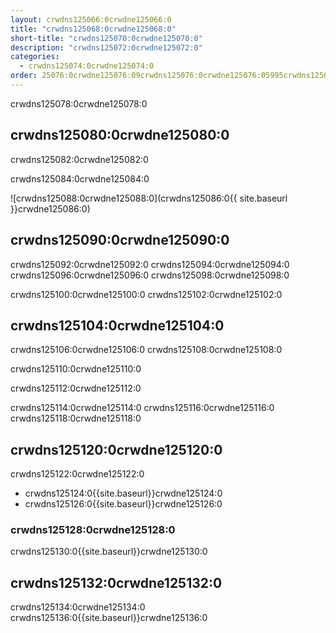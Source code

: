 ```yaml
---
layout: crwdns125066:0crwdne125066:0
title: "crwdns125068:0crwdne125068:0"
short-title: "crwdns125070:0crwdne125070:0"
description: "crwdns125072:0crwdne125072:0"
categories:
  - crwdns125074:0crwdne125074:0
order: 25076:0crwdne125076:09crwdns125076:0crwdne125076:05995crwdns125076:0crwdne125076:0
---
```

crwdns125078:0crwdne125078:0

## crwdns125080:0crwdne125080:0

crwdns125082:0crwdne125082:0

crwdns125084:0crwdne125084:0

![crwdns125088:0crwdne125088:0](crwdns125086:0{{ site.baseurl }}crwdne125086:0)

## crwdns125090:0crwdne125090:0

crwdns125092:0crwdne125092:0 crwdns125094:0crwdne125094:0 crwdns125096:0crwdne125096:0 crwdns125098:0crwdne125098:0

crwdns125100:0crwdne125100:0 crwdns125102:0crwdne125102:0

## crwdns125104:0crwdne125104:0

crwdns125106:0crwdne125106:0 crwdns125108:0crwdne125108:0

crwdns125110:0crwdne125110:0

crwdns125112:0crwdne125112:0

crwdns125114:0crwdne125114:0 crwdns125116:0crwdne125116:0 crwdns125118:0crwdne125118:0

## crwdns125120:0crwdne125120:0

crwdns125122:0crwdne125122:0

- crwdns125124:0{{site.baseurl}}crwdne125124:0
- crwdns125126:0{{site.baseurl}}crwdne125126:0

### crwdns125128:0crwdne125128:0

crwdns125130:0{{site.baseurl}}crwdne125130:0

## crwdns125132:0crwdne125132:0

crwdns125134:0crwdne125134:0 crwdns125136:0{{site.baseurl}}crwdne125136:0